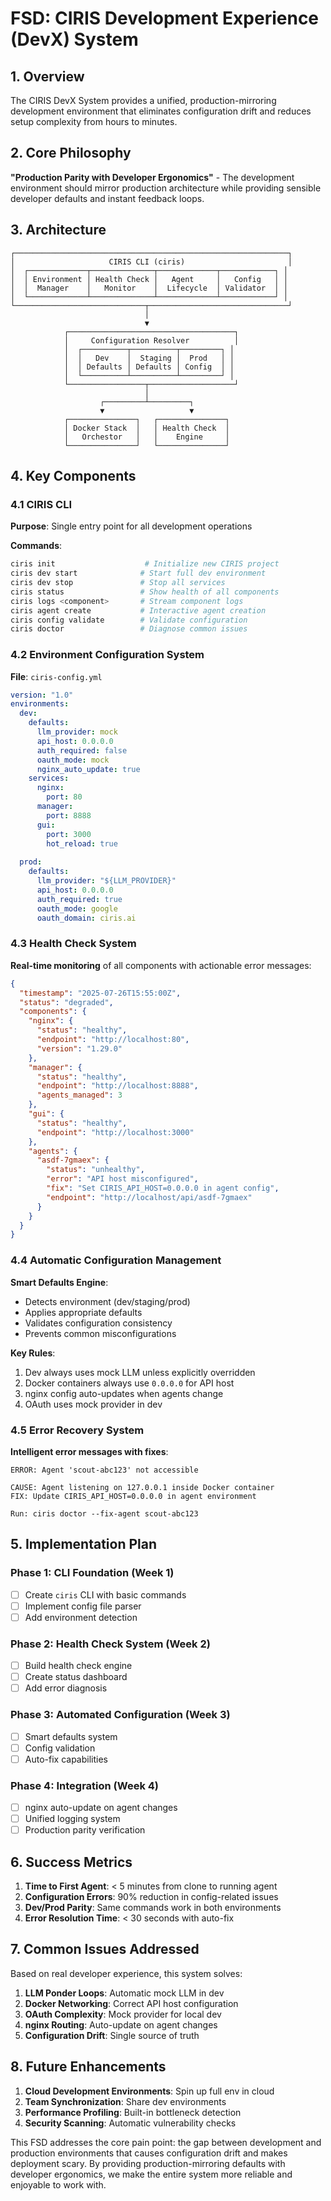 # FSD: CIRIS Development Experience (DevX) System

## 1. Overview

The CIRIS DevX System provides a unified, production-mirroring development environment that eliminates configuration drift and reduces setup complexity from hours to minutes.

## 2. Core Philosophy

**"Production Parity with Developer Ergonomics"** - The development environment should mirror production architecture while providing sensible developer defaults and instant feedback loops.

## 3. Architecture

```
┌─────────────────────────────────────────────────────────────┐
│                     CIRIS CLI (ciris)                       │
│  ┌─────────────┬──────────────┬─────────────┬────────────┐ │
│  │ Environment │ Health Check │   Agent     │   Config   │ │
│  │  Manager    │   Monitor    │  Lifecycle  │ Validator  │ │
│  └─────────────┴──────────────┴─────────────┴────────────┘ │
└─────────────────────────────┬───────────────────────────────┘
                              │
                              ▼
            ┌─────────────────────────────────────┐
            │     Configuration Resolver          │
            │  ┌──────────┬──────────┬─────────┐ │
            │  │   Dev    │  Staging │  Prod   │ │
            │  │ Defaults │ Defaults │ Config  │ │
            │  └──────────┴──────────┴─────────┘ │
            └─────────────────┬───────────────────┘
                              │
                    ┌─────────┴─────────┐
                    ▼                   ▼
            ┌───────────────┐   ┌───────────────┐
            │ Docker Stack  │   │ Health Check  │
            │   Orchestor   │   │    Engine     │
            └───────────────┘   └───────────────┘
```

## 4. Key Components

### 4.1 CIRIS CLI
**Purpose**: Single entry point for all development operations

**Commands**:
```bash
ciris init                    # Initialize new CIRIS project
ciris dev start              # Start full dev environment
ciris dev stop               # Stop all services
ciris status                 # Show health of all components
ciris logs <component>       # Stream component logs
ciris agent create           # Interactive agent creation
ciris config validate        # Validate configuration
ciris doctor                 # Diagnose common issues
```

### 4.2 Environment Configuration System

**File**: `ciris-config.yml`
```yaml
version: "1.0"
environments:
  dev:
    defaults:
      llm_provider: mock
      api_host: 0.0.0.0
      auth_required: false
      oauth_mode: mock
      nginx_auto_update: true
    services:
      nginx:
        port: 80
      manager:
        port: 8888
      gui:
        port: 3000
        hot_reload: true
  
  prod:
    defaults:
      llm_provider: "${LLM_PROVIDER}"
      api_host: 0.0.0.0
      auth_required: true
      oauth_mode: google
      oauth_domain: ciris.ai
```

### 4.3 Health Check System

**Real-time monitoring** of all components with actionable error messages:

```json
{
  "timestamp": "2025-07-26T15:55:00Z",
  "status": "degraded",
  "components": {
    "nginx": {
      "status": "healthy",
      "endpoint": "http://localhost:80",
      "version": "1.29.0"
    },
    "manager": {
      "status": "healthy",
      "endpoint": "http://localhost:8888",
      "agents_managed": 3
    },
    "gui": {
      "status": "healthy",
      "endpoint": "http://localhost:3000"
    },
    "agents": {
      "asdf-7gmaex": {
        "status": "unhealthy",
        "error": "API host misconfigured",
        "fix": "Set CIRIS_API_HOST=0.0.0.0 in agent config",
        "endpoint": "http://localhost/api/asdf-7gmaex"
      }
    }
  }
}
```

### 4.4 Automatic Configuration Management

**Smart Defaults Engine**:
- Detects environment (dev/staging/prod)
- Applies appropriate defaults
- Validates configuration consistency
- Prevents common misconfigurations

**Key Rules**:
1. Dev always uses mock LLM unless explicitly overridden
2. Docker containers always use `0.0.0.0` for API host
3. nginx config auto-updates when agents change
4. OAuth uses mock provider in dev

### 4.5 Error Recovery System

**Intelligent error messages with fixes**:
```
ERROR: Agent 'scout-abc123' not accessible

CAUSE: Agent listening on 127.0.0.1 inside Docker container
FIX: Update CIRIS_API_HOST=0.0.0.0 in agent environment

Run: ciris doctor --fix-agent scout-abc123
```

## 5. Implementation Plan

### Phase 1: CLI Foundation (Week 1)
- [ ] Create `ciris` CLI with basic commands
- [ ] Implement config file parser
- [ ] Add environment detection

### Phase 2: Health Check System (Week 2)
- [ ] Build health check engine
- [ ] Create status dashboard
- [ ] Add error diagnosis

### Phase 3: Automated Configuration (Week 3)
- [ ] Smart defaults system
- [ ] Config validation
- [ ] Auto-fix capabilities

### Phase 4: Integration (Week 4)
- [ ] nginx auto-update on agent changes
- [ ] Unified logging system
- [ ] Production parity verification

## 6. Success Metrics

1. **Time to First Agent**: < 5 minutes from clone to running agent
2. **Configuration Errors**: 90% reduction in config-related issues
3. **Dev/Prod Parity**: Same commands work in both environments
4. **Error Resolution Time**: < 30 seconds with auto-fix

## 7. Common Issues Addressed

Based on real developer experience, this system solves:

1. **LLM Ponder Loops**: Automatic mock LLM in dev
2. **Docker Networking**: Correct API host configuration
3. **OAuth Complexity**: Mock provider for local dev
4. **nginx Routing**: Auto-update on agent changes
5. **Configuration Drift**: Single source of truth

## 8. Future Enhancements

1. **Cloud Development Environments**: Spin up full env in cloud
2. **Team Synchronization**: Share dev environments
3. **Performance Profiling**: Built-in bottleneck detection
4. **Security Scanning**: Automatic vulnerability checks

This FSD addresses the core pain point: the gap between development and production environments that causes configuration drift and makes deployment scary. By providing production-mirroring defaults with developer ergonomics, we make the entire system more reliable and enjoyable to work with.